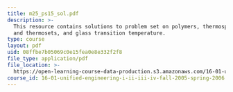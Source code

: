 ```yaml
---
title: m25_ps15_sol.pdf
description: >-
  This resource contains solutions to problem set on polymers, thermosplastics
  and thermosets, and glass transition temperature.
type: course
layout: pdf
uid: 08ffbe7b05069c0e15fea0e8e332f2f8
file_type: application/pdf
file_location: >-
  https://open-learning-course-data-production.s3.amazonaws.com/16-01-unified-engineering-i-ii-iii-iv-fall-2005-spring-2006/08ffbe7b05069c0e15fea0e8e332f2f8_m25_ps15_sol.pdf
course_id: 16-01-unified-engineering-i-ii-iii-iv-fall-2005-spring-2006
---
```

